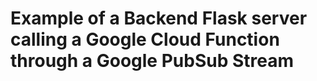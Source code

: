 # Example of a Backend Flask server calling a Google Cloud Function through a Google PubSub Stream


